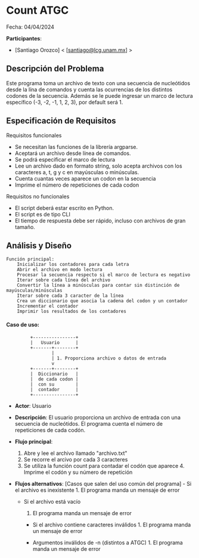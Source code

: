 # Count ATGC

Fecha: 04/04/2024

**Participantes**:

- [Santiago Orozco] < [santiago@lcg.unam.mx] >

## Descripción del Problema

Este programa toma un archivo de texto con una secuencia de nucleótidos desde la lína de comandos y cuenta las ocurrencias de los distintos codones de la secuencia. Además se le puede ingresar un marco de lectura específico (-3, -2, -1, 1, 2, 3), por default será 1.



## Especificación de Requisitos

Requisitos funcionales
- Se necesitan las funciones de la librería argparse.
- Aceptará un archivo desde línea de comandos.
- Se podrá especificar el marco de lectura
- Lee un archivo dado en formato string, solo acepta archivos con los caracteres a, t, g y c en mayúsculas o minúsculas.
- Cuenta cuantas veces aparece un codon en la secuencia
- Imprime el número de repeticiones de cada codon
  
Requisitos no funcionales

- El script deberá estar escrito en Python.
- El script es de tipo CLI
- El tiempo de respuesta debe ser rápido, incluso con archivos de gran tamaño.


## Análisis y Diseño


```
Función principal:
    Inicializar los contadores para cada letra
    Abrir el archivo en modo lectura 
    Procesar la secuencia respecto si el marco de lectura es negativo
    Iterar sobre cada línea del archivo
    Convertir la línea a minúsculas para contar sin distinción de mayúsculas/minúsculas
    Iterar sobre cada 3 caracter de la línea 
    Crea un diccionario que asocia la cadena del codon y un contador
    Incrementar el contador
    Imprimir los resultados de los contadores

```



#### Caso de uso: 

```
         +----------------+
         |   Usuario      |
         +-------+--------+
                 |
                 | 1. Proporciona archivo o datos de entrada
                 v
         +-------+--------+
         |  Diccionario   |
         |  de cada codon |
         |  con su        |
         |  contador      |
         +----------------+
```

- **Actor**: Usuario
- **Descripción**: El usuario proporciona un archivo de entrada con una secuencia de nucleótidos. El programa cuenta el número de repeticiones de cada codón.
- **Flujo principal**:

	1. Abre y lee el archivo llamado "archivo.txt" 
	2. Se recorre el arcivo por cada 3 caracteres
	3. Se utiliza la función count para contadar el codón que aparece
        4. Imprime el codón y su número de repetición 
	
- **Flujos alternativos**: [Casos que salen del uso común del programa]
        - Si el archivo es inexistente
                1. El programa manda un mensaje de error

	- Si el archivo está vacío
		1. El programa manda un mensaje de error

        - Si el archivo contiene caracteres inválidos
                1. El programa manda un mensaje de error

        - Argumentos inválidos de -n (distintos a ATGC)
                1. El programa manda un mensaje de error 
